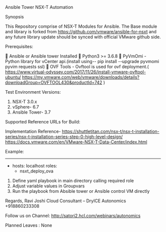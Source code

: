 Ansible Tower NSX-T Automation 

Synopsis

This Repository comprise of NSX-T Modules for Ansible. The Base module and library is forked from https://github.com/vmware/ansible-for-nsxt and any future library update should be synced with official VMware github side.

Prerequisites:

	Ansible or Ansible tower Installed
	Python3 >= 3.6.8
	PyVmOmi - Python library for vCenter api.(install using-- pip install --upgrade pyvmomi pyvim requests ssl)
	OVF Tools - Ovftool is used for ovf deployment.(
     https://www.virtual-odyssey.com/2017/11/26/install-vmware-ovftool-ubuntu/ 
  https://my.vmware.com/web/vmware/downloads/details?downloadGroup=OVFTOOL430&productId=742 )

Test Environment Versions:

1.	NSX-T 3.0.x
2.	vSphere- 6.7
3.	Ansible Tower- 3.7

Supported Reference URLs for Build:

Implementation Reference-
 https://shuttletitan.com/nsx-t/nsx-t-installation-series/nsx-t-installation-series-step-0-high-level-design/ 
 https://docs.vmware.com/en/VMware-NSX-T-Data-Center/index.html 

Example:

---
- hosts: localhost
  roles:
    - nsxt_deploy_ova

1.	Define yaml playbook in main directory calling required role
2.	Adjust variable values in Groupvars
3.	Run the playbook from Absible tower or Ansible control VM directly












Regards,
Ravi Joshi
Cloud Consultant – DryICE Autonomics
+918860233308
 
Follow us on Channel: http://satori2.hcl.com/webinars/autonomics

Planned Leaves : None


